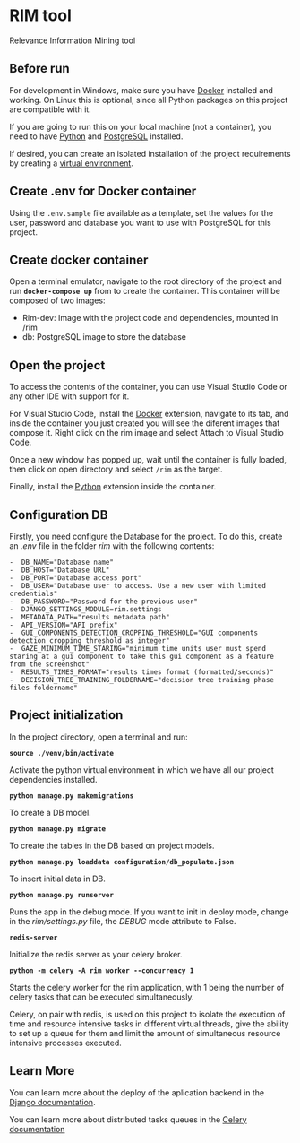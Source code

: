 # RIM tool
Relevance Information Mining tool

## Before run
For development in Windows, make sure you have [Docker](https://docs.docker.com/desktop/install/windows-install/) installed and working. On Linux this is optional, since all Python packages on this project are compatible with it.

If you are going to run this on your local machine (not a container), you need to have [Python](https://www.python.org/downloads/) and [PostgreSQL](https://www.postgresql.org/download/) installed.

If desired, you can create an isolated installation of the project requirements by creating a [virtual environment](https://docs.python.org/3/library/venv.html#:~:text=A%20virtual%20environment%20is%20a,part%20of%20your%20operating%20system.).

## Create .env for Docker container

Using the `.env.sample` file available as a template, set the values for the user, password and database you want to use with PostgreSQL for this project.

## Create docker container

Open a terminal emulator, navigate to the root directory of the project and run **`docker-compose up`** from  to create the container. This container will be composed of two images:
- Rim-dev: Image with the project code and dependencies, mounted in /rim
- db: PostgreSQL image to store the database

## Open the project

To access the contents of the container, you can use Visual Studio Code or any other IDE with support for it.

For Visual Studio Code, install the [Docker](https://marketplace.visualstudio.com/items?itemName=ms-azuretools.vscode-docker) extension, navigate to its tab, and inside the container you just created you will see the diferent images that compose it. Right click on the rim image and select Attach to Visual Studio Code.

Once a new window has popped up, wait until the container is fully loaded, then click on open directory and select `/rim` as the target.

Finally, install the [Python](https://marketplace.visualstudio.com/items?itemName=ms-python.python) extension inside the container.

## Configuration DB
Firstly, you need configure the Database for the project. To do this, create an *.env* file in the folder *rim* with the following contents:
```
-  DB_NAME="Database name"
-  DB_HOST="Database URL"
-  DB_PORT="Database access port"
-  DB_USER="Database user to access. Use a new user with limited credentials"
-  DB_PASSWORD="Password for the previous user"
-  DJANGO_SETTINGS_MODULE=rim.settings
-  METADATA_PATH="results metadata path"
-  API_VERSION="API prefix"
-  GUI_COMPONENTS_DETECTION_CROPPING_THRESHOLD="GUI components detection cropping threshold as integer"
-  GAZE_MINIMUM_TIME_STARING="minimum time units user must spend staring at a gui component to take this gui component as a feature from the screenshot"
-  RESULTS_TIMES_FORMAT="results times format (formatted/seconds)"
-  DECISION_TREE_TRAINING_FOLDERNAME="decision tree training phase files foldername"
```

## Project initialization

In the project directory, open a terminal and run:

**`source ./venv/bin/activate`**

Activate the python virtual environment in which we have all our project dependencies installed.

**`python manage.py makemigrations`**

To create a DB model.

**`python manage.py migrate`**

To create the tables in the DB based on project models.

**`python manage.py loaddata configuration/db_populate.json`**

To insert initial data in DB.

**`python manage.py runserver`**

Runs the app in the debug mode. If you want to init in deploy mode, change in the *rim/settings.py* file, the *DEBUG* mode attribute to False.

**`redis-server`**

Initialize the redis server as your celery broker.

**`python -m celery -A rim worker --concurrency 1`**

Starts the celery worker for the rim application, with 1 being the number of celery tasks that can be executed simultaneously.

Celery, on pair with redis, is used on this project to isolate the execution of time and resource intensive tasks in different virtual threads, give the ability to set up a queue for them and limit the amount of simultaneous resource intensive processes executed.

## Learn More

You can learn more about the deploy of the aplication backend in the [Django documentation](https://docs.djangoproject.com/en/4.0/).

You can learn more about distributed tasks queues in the [Celery documentation](https://docs.celeryq.dev/en/stable/)